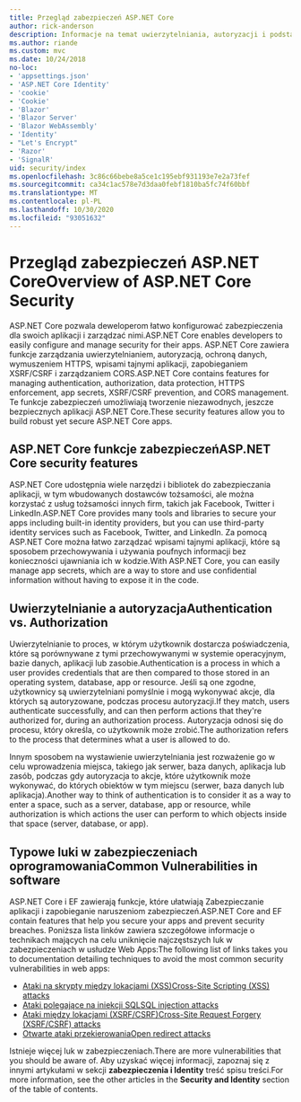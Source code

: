 ```yaml
---
title: Przegląd zabezpieczeń ASP.NET Core
author: rick-anderson
description: Informacje na temat uwierzytelniania, autoryzacji i podstaw zabezpieczeń w programie ASP.NET Core.
ms.author: riande
ms.custom: mvc
ms.date: 10/24/2018
no-loc:
- 'appsettings.json'
- 'ASP.NET Core Identity'
- 'cookie'
- 'Cookie'
- 'Blazor'
- 'Blazor Server'
- 'Blazor WebAssembly'
- 'Identity'
- "Let's Encrypt"
- 'Razor'
- 'SignalR'
uid: security/index
ms.openlocfilehash: 3c86c66bebe8a5ce1c195ebf931193e7e2a73fef
ms.sourcegitcommit: ca34c1ac578e7d3daa0febf1810ba5fc74f60bbf
ms.translationtype: MT
ms.contentlocale: pl-PL
ms.lasthandoff: 10/30/2020
ms.locfileid: "93051632"
---
```

# <a name="overview-of-aspnet-core-security"></a><span data-ttu-id="721f7-103">Przegląd zabezpieczeń ASP.NET Core</span><span class="sxs-lookup"><span data-stu-id="721f7-103">Overview of ASP.NET Core Security</span></span>

<span data-ttu-id="721f7-104">ASP.NET Core pozwala deweloperom łatwo konfigurować zabezpieczenia dla swoich aplikacji i zarządzać nimi.</span><span class="sxs-lookup"><span data-stu-id="721f7-104">ASP.NET Core enables developers to easily configure and manage security for their apps.</span></span> <span data-ttu-id="721f7-105">ASP.NET Core zawiera funkcje zarządzania uwierzytelnianiem, autoryzacją, ochroną danych, wymuszeniem HTTPS, wpisami tajnymi aplikacji, zapobieganiem XSRF/CSRF i zarządzaniem CORS.</span><span class="sxs-lookup"><span data-stu-id="721f7-105">ASP.NET Core contains features for managing authentication, authorization, data protection, HTTPS enforcement, app secrets, XSRF/CSRF prevention, and CORS management.</span></span> <span data-ttu-id="721f7-106">Te funkcje zabezpieczeń umożliwiają tworzenie niezawodnych, jeszcze bezpiecznych aplikacji ASP.NET Core.</span><span class="sxs-lookup"><span data-stu-id="721f7-106">These security features allow you to build robust yet secure ASP.NET Core apps.</span></span>

## <a name="aspnet-core-security-features"></a><span data-ttu-id="721f7-107">ASP.NET Core funkcje zabezpieczeń</span><span class="sxs-lookup"><span data-stu-id="721f7-107">ASP.NET Core security features</span></span>

<span data-ttu-id="721f7-108">ASP.NET Core udostępnia wiele narzędzi i bibliotek do zabezpieczania aplikacji, w tym wbudowanych dostawców tożsamości, ale można korzystać z usług tożsamości innych firm, takich jak Facebook, Twitter i LinkedIn.</span><span class="sxs-lookup"><span data-stu-id="721f7-108">ASP.NET Core provides many tools and libraries to secure your apps including built-in identity providers, but you can use third-party identity services such as Facebook, Twitter, and LinkedIn.</span></span> <span data-ttu-id="721f7-109">Za pomocą ASP.NET Core można łatwo zarządzać wpisami tajnymi aplikacji, które są sposobem przechowywania i używania poufnych informacji bez konieczności ujawniania ich w kodzie.</span><span class="sxs-lookup"><span data-stu-id="721f7-109">With ASP.NET Core, you can easily manage app secrets, which are a way to store and use confidential information without having to expose it in the code.</span></span>

## <a name="authentication-vs-authorization"></a><span data-ttu-id="721f7-110">Uwierzytelnianie a autoryzacja</span><span class="sxs-lookup"><span data-stu-id="721f7-110">Authentication vs. Authorization</span></span>

<span data-ttu-id="721f7-111">Uwierzytelnianie to proces, w którym użytkownik dostarcza poświadczenia, które są porównywane z tymi przechowywanymi w systemie operacyjnym, bazie danych, aplikacji lub zasobie.</span><span class="sxs-lookup"><span data-stu-id="721f7-111">Authentication is a process in which a user provides credentials that are then compared to those stored in an operating system, database, app or resource.</span></span> <span data-ttu-id="721f7-112">Jeśli są one zgodne, użytkownicy są uwierzytelniani pomyślnie i mogą wykonywać akcje, dla których są autoryzowane, podczas procesu autoryzacji.</span><span class="sxs-lookup"><span data-stu-id="721f7-112">If they match, users authenticate successfully, and can then perform actions that they're authorized for, during an authorization process.</span></span> <span data-ttu-id="721f7-113">Autoryzacja odnosi się do procesu, który określa, co użytkownik może zrobić.</span><span class="sxs-lookup"><span data-stu-id="721f7-113">The authorization refers to the process that determines what a user is allowed to do.</span></span>

<span data-ttu-id="721f7-114">Innym sposobem na wystawienie uwierzytelniania jest rozważenie go w celu wprowadzenia miejsca, takiego jak serwer, baza danych, aplikacja lub zasób, podczas gdy autoryzacja to akcje, które użytkownik może wykonywać, do których obiektów w tym miejscu (serwer, baza danych lub aplikacja).</span><span class="sxs-lookup"><span data-stu-id="721f7-114">Another way to think of authentication is to consider it as a way to enter a space, such as a server, database, app or resource, while authorization is which actions the user can perform to which objects inside that space (server, database, or app).</span></span>

## <a name="common-vulnerabilities-in-software"></a><span data-ttu-id="721f7-115">Typowe luki w zabezpieczeniach oprogramowania</span><span class="sxs-lookup"><span data-stu-id="721f7-115">Common Vulnerabilities in software</span></span>

<span data-ttu-id="721f7-116">ASP.NET Core i EF zawierają funkcje, które ułatwiają Zabezpieczanie aplikacji i zapobieganie naruszeniom zabezpieczeń.</span><span class="sxs-lookup"><span data-stu-id="721f7-116">ASP.NET Core and EF contain features that help you secure your apps and prevent security breaches.</span></span> <span data-ttu-id="721f7-117">Poniższa lista linków zawiera szczegółowe informacje o technikach mających na celu uniknięcie najczęstszych luk w zabezpieczeniach w usłudze Web Apps:</span><span class="sxs-lookup"><span data-stu-id="721f7-117">The following list of links takes you to documentation detailing techniques to avoid the most common security vulnerabilities in web apps:</span></span>

* [<span data-ttu-id="721f7-118">Ataki na skrypty między lokacjami (XSS)</span><span class="sxs-lookup"><span data-stu-id="721f7-118">Cross-Site Scripting (XSS) attacks</span></span>](xref:security/cross-site-scripting)
* [<span data-ttu-id="721f7-119">Ataki polegające na iniekcji SQL</span><span class="sxs-lookup"><span data-stu-id="721f7-119">SQL injection attacks</span></span>](/ef/core/querying/raw-sql)
* [<span data-ttu-id="721f7-120">Ataki między lokacjami (XSRF/CSRF)</span><span class="sxs-lookup"><span data-stu-id="721f7-120">Cross-Site Request Forgery (XSRF/CSRF) attacks</span></span>](xref:security/anti-request-forgery)
* [<span data-ttu-id="721f7-121">Otwarte ataki przekierowania</span><span class="sxs-lookup"><span data-stu-id="721f7-121">Open redirect attacks</span></span>](xref:security/preventing-open-redirects)

<span data-ttu-id="721f7-122">Istnieje więcej luk w zabezpieczeniach.</span><span class="sxs-lookup"><span data-stu-id="721f7-122">There are more vulnerabilities that you should be aware of.</span></span> <span data-ttu-id="721f7-123">Aby uzyskać więcej informacji, zapoznaj się z innymi artykułami w sekcji **zabezpieczenia i Identity** treść spisu treści.</span><span class="sxs-lookup"><span data-stu-id="721f7-123">For more information, see the other articles in the **Security and Identity** section of the table of contents.</span></span>
